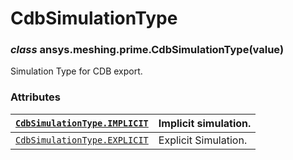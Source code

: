 <!-- vale off -->

<a id="cdbsimulationtype"></a>

# CdbSimulationType

<a id="ansys.meshing.prime.CdbSimulationType"></a>

### *class* ansys.meshing.prime.CdbSimulationType(value)

Simulation Type for CDB export.

<!-- !! processed by numpydoc !! -->

### Attributes

| [`CdbSimulationType.IMPLICIT`](ansys.meshing.prime.CdbSimulationType.IMPLICIT.md#ansys.meshing.prime.CdbSimulationType.IMPLICIT)   | Implicit simulation.   |
|------------------------------------------------------------------------------------------------------------------------------------|------------------------|
| [`CdbSimulationType.EXPLICIT`](ansys.meshing.prime.CdbSimulationType.EXPLICIT.md#ansys.meshing.prime.CdbSimulationType.EXPLICIT)   | Explicit Simulation.   |
<!-- vale on -->

